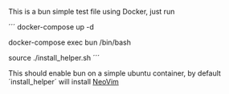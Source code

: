 This is a bun simple test file using Docker, just run

´´´
docker-compose up -d

docker-compose exec bun /bin/bash

source ./install_helper.sh
´´´

This should enable bun on a simple ubuntu container,
by default ´install_helper´ will install
[NeoVim](https://github.com/AndresMpa/mu-vim)


